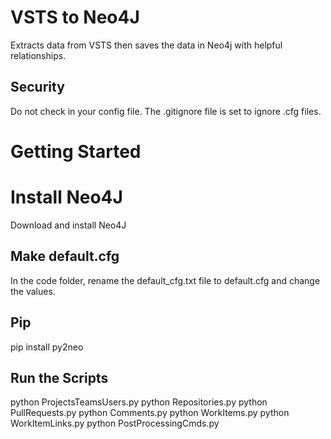 # VSTS to Neo4J 

Extracts data from VSTS then saves the data in Neo4j with helpful relationships.

## Security

Do not check in your config file.  The .gitignore file is set to ignore .cfg files.


# Getting Started

# Install Neo4J

Download and install Neo4J

## Make default.cfg

In the code folder, rename the default_cfg.txt file to default.cfg and change the values.

## Pip

pip install py2neo

## Run the Scripts

python ProjectsTeamsUsers.py
python Repositories.py
python PullRequests.py
python Comments.py
python WorkItems.py
python WorkItemLinks.py
python PostProcessingCmds.py

